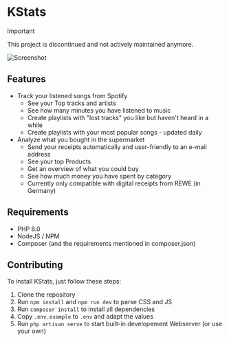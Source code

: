# KStats

> [!IMPORTANT]  
> This project is discontinued and not actively maintained anymore.

![Screenshot](screenshot.png)

## Features

* Track your listened songs from Spotify
    * See your Top tracks and artists
    * See how many minutes you have listened to music
    * Create playlists with "lost tracks" you like but haven't heard in a while
    * Create playlists with your most popular songs - updated daily
* Analyze what you bought in the supermarket
    * Send your receipts automatically and user-friendly to an e-mail address
    * See your top Products
    * Get an overview of what you could buy
    * See how much money you have spent by category
    * Currently only compatible with digital receipts from REWE (in Germany)

## Requirements

* PHP 8.0
* NodeJS / NPM
* Composer (and the requirements mentioned in composer.json)

## Contributing

To install KStats, just follow these
steps:

1. Clone the repository
2. Run ``npm install`` and ``npm run dev`` to parse CSS and JS
3. Run ``composer install`` to install all dependencies
4. Copy ``.env.example`` to ``.env`` and adapt the values
5. Run ``php artisan serve`` to start built-in developement Webserver (or use your own)